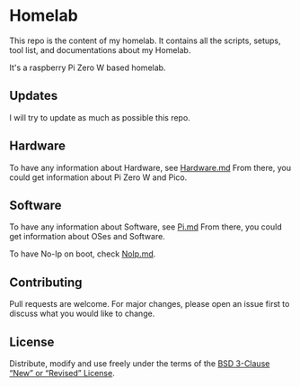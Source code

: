 # Homelab

This repo is the content of my homelab. It contains all the scripts, setups, tool list, and documentations about my Homelab.

It's a raspberry Pi Zero W based homelab.

## Updates

I will try to update as much as possible this repo.

## Hardware

To have any information about Hardware, see [Hardware.md](Documentation/HARDWARE.md)
From there, you could get information about Pi Zero W and Pico.

## Software

To have any information about Software, see [Pi.md](Documentation/Pi.md)
From there, you could get information about OSes and Software.

To have No-Ip on boot, check [NoIp.md](./Documentation/NoIp.md).

## Contributing

Pull requests are welcome. For major changes, please open an issue first
to discuss what you would like to change.

## License
Distribute, modify and use freely under the terms of the
[BSD 3-Clause “New” or “Revised” License](https://choosealicense.com/licenses/bsd-3-clause/).